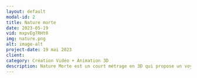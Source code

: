 ```yaml
---
layout: default
modal-id: 2
title: Nature morte
date: 2023-05-19
vid: mxpvEg7RHt0
img: nature.png
alt: image-alt
project-date: 19 mai 2023
client: 
category: Création Vidéo + Animation 3D
description: Nature Morte est un court métrage en 3D qui propose un voyage visuel à travers les extrêmes de la nature, illustrant la transition de la quiétude à la destruction.
---
```

